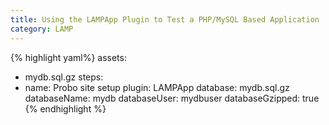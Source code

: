 ```yaml
---
title: Using the LAMPApp Plugin to Test a PHP/MySQL Based Application
category: LAMP
---
```


{% highlight yaml%}
assets:
  - mydb.sql.gz
steps:
  - name: Probo site setup
    plugin: LAMPApp
    database: mydb.sql.gz
    databaseName: mydb
    databaseUser: mydbuser
    databaseGzipped: true
{% endhighlight %}

